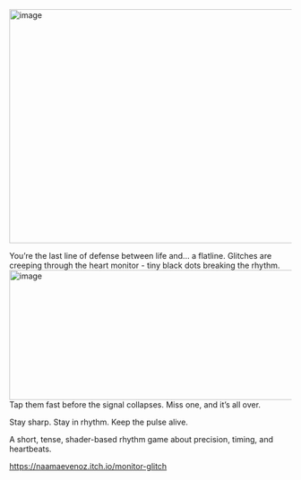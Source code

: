 <img width="511" height="418" alt="image" src="https://github.com/user-attachments/assets/7c0f4bea-821d-4621-86e0-ff39e9ce9ed5" />

You’re the last line of defense between life and... a flatline.
Glitches are creeping through the heart monitor -  tiny black dots breaking the rhythm.
<img width="621" height="232" alt="image" src="https://github.com/user-attachments/assets/7b10a5ea-55b5-430f-9d2a-9f77010ea468" />
Tap them fast before the signal collapses. Miss one, and it’s all over.

Stay sharp. Stay in rhythm. Keep the pulse alive.

A short, tense, shader-based rhythm game about precision, timing, and heartbeats.

https://naamaevenoz.itch.io/monitor-glitch

